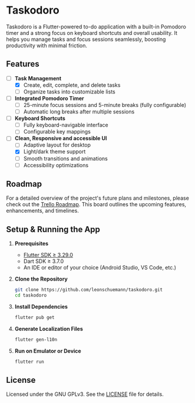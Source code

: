 # Taskodoro

Taskodoro is a Flutter-powered to-do application with a built-in Pomodoro timer and a strong focus on keyboard shortcuts and overall usability. It helps you manage tasks and focus sessions seamlessly, boosting productivity with minimal friction.

## Features
- [ ] **Task Management**
  - [x] Create, edit, complete, and delete tasks
  - [ ] Organize tasks into customizable lists

- [ ] **Integrated Pomodoro Timer**
  - [ ] 25-minute focus sessions and 5-minute breaks (fully configurable)
  - [ ] Automatic long breaks after multiple sessions

- [ ] **Keyboard Shortcuts**
  - [ ] Fully keyboard-navigable interface
  - [ ] Configurable key mappings

- [ ] **Clean, Responsive and accessible UI**
  - [ ] Adaptive layout for desktop
  - [x] Light/dark theme support
  - [ ] Smooth transitions and animations
  - [ ] Accessibility optimizations

## Roadmap

For a detailed overview of the project's future plans and milestones, please check out the [Trello Roadmap](https://trello.com/b/AERvgjyl/taskodoro-roadmap). This board outlines the upcoming features, enhancements, and timelines.

## Setup & Running the App

1. **Prerequisites**
   - [Flutter SDK ≥ 3.29.0](https://flutter.dev/docs/get-started/install)
   - Dart SDK ≥ 3.7.0
   - An IDE or editor of your choice (Android Studio, VS Code, etc.)

2. **Clone the Repository**  
   ```bash
   git clone https://github.com/leonschuemann/taskodoro.git
   cd taskodoro
   ```

3. **Install Dependencies**
   ```bash
   flutter pub get
   ```

4. **Generate Localization Files**
   ```bash
   flutter gen-l10n
   ```

5. **Run on Emulator or Device**
   ```bash
   flutter run
   ```

## License

Licensed under the GNU GPLv3. See the [LICENSE](LICENSE) file for details.
